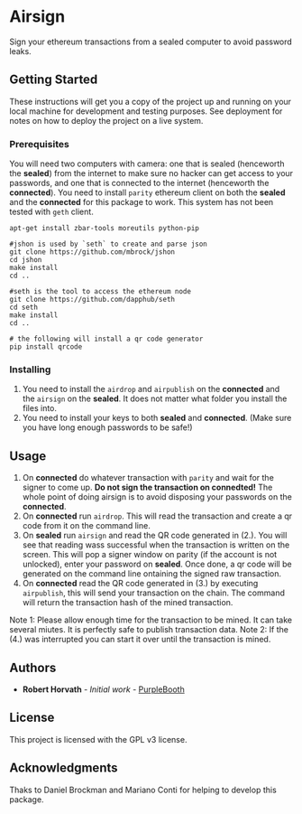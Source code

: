 # Airsign

Sign your ethereum transactions from a sealed computer to avoid password leaks.

## Getting Started

These instructions will get you a copy of the project up and running on your local machine for development and testing purposes. See deployment for notes on how to deploy the project on a live system.

### Prerequisites

You will need two computers with camera: one that is sealed (henceworth the **sealed**) from the internet to make sure no hacker can get access to your passwords, and one that is connected to the internet (henceworth the **connected**). 
You need to install `parity` ethereum client on both the **sealed** and the **connected** for this package to work. This system has not been tested with `geth` client. 


```
apt-get install zbar-tools moreutils python-pip

#jshon is used by `seth` to create and parse json
git clone https://github.com/mbrock/jshon
cd jshon
make install
cd ..

#seth is the tool to access the ethereum node
git clone https://github.com/dapphub/seth
cd seth
make install
cd .. 

# the following will install a qr code generator
pip install qrcode
```

### Installing

1. You need to install the `airdrop` and `airpublish` on the **connected** and the `airsign` on the **sealed**. It does not matter what folder you install the files into. 
2. You need to install your keys to both **sealed** and **connected**. (Make sure you have long enough passwords to be safe!)

## Usage

1. On **connected** do whatever transaction with `parity` and wait for the signer to come up. **Do not sign the transaction on connedted!** The whole point of doing airsign is to avoid disposing your passwords on the **connected**.
2. On **connected** run `airdrop`. This will read the transaction and create a qr code from it on the command line.
3. On **sealed** run `airsign` and read the QR code generated in (2.). You will see that reading wass successful when the transaction is written on the screen. This will pop a signer window on parity (if the account is not unlocked), enter your password on **sealed**. Once done, a qr code will be generated on the command line ontaining the signed raw transaction.
4. On **connected** read the QR code generated in (3.) by executing `airpublish`, this will send your transaction on the chain. The command will return the transaction hash of the mined transaction. 

Note 1: Please allow enough time for the transaction to be mined. It can take several miutes. It is perfectly safe to publish transaction data. 
Note 2: If the (4.) was interrupted you can start it over until the transaction is mined. 

## Authors

* **Robert Horvath** - *Initial work* - [PurpleBooth](https://github.com/r001)

## License

This project is licensed with the GPL v3 license. 

## Acknowledgments

Thaks to Daniel Brockman and Mariano Conti for helping to develop this package.

